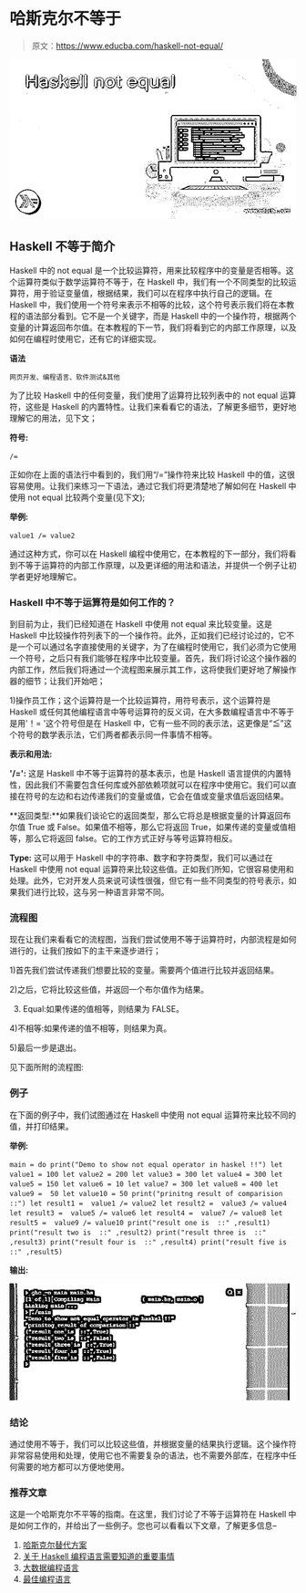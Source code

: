 # 哈斯克尔不等于

> 原文：<https://www.educba.com/haskell-not-equal/>

![Haskell not equal](img/a4a9f237eccc5c758e0e0b8599a32ce2.png)



## Haskell 不等于简介

Haskell 中的 not equal 是一个比较运算符，用来比较程序中的变量是否相等。这个运算符类似于数学运算符不等于，在 Haskell 中，我们有一个不同类型的比较运算符，用于验证变量值，根据结果，我们可以在程序中执行自己的逻辑。在 Haskell 中，我们使用一个符号来表示不相等的比较，这个符号表示我们将在本教程的语法部分看到。它不是一个关键字，而是 Haskell 中的一个操作符，根据两个变量的计算返回布尔值。在本教程的下一节，我们将看到它的内部工作原理，以及如何在编程时使用它，还有它的详细实现。

**语法**

<small>网页开发、编程语言、软件测试&其他</small>

为了比较 Haskell 中的任何变量，我们使用了运算符比较列表中的 not equal 运算符，这些是 Haskell 的内置特性。让我们来看看它的语法，了解更多细节，更好地理解它的用法，见下文；

**符号:**

`/=`

正如你在上面的语法行中看到的，我们用“/=”操作符来比较 Haskell 中的值，这很容易使用。让我们来练习一下语法，通过它我们将更清楚地了解如何在 Haskell 中使用 not equal 比较两个变量(见下文);

**举例:**

`value1 /= value2`

通过这种方式，你可以在 Haskell 编程中使用它，在本教程的下一部分，我们将看到不等于运算符的内部工作原理，以及更详细的用法和语法，并提供一个例子让初学者更好地理解它。

### Haskell 中不等于运算符是如何工作的？

到目前为止，我们已经知道在 Haskell 中使用 not equal 来比较变量。这是 Haskell 中比较操作符列表下的一个操作符。此外，正如我们已经讨论过的，它不是一个可以通过名字直接使用的关键字，为了在编程时使用它，我们必须为它使用一个符号，之后只有我们能够在程序中比较变量。首先，我们将讨论这个操作器的内部工作，然后我们将通过一个流程图来展示其工作，这将使我们更好地了解操作器的细节；让我们开始吧；

1)操作员工作；这个运算符是一个比较运算符，用符号表示，这个运算符是 Haskell 或任何其他编程语言中等号运算符的反义词，在大多数编程语言中不等于是用'！= '这个符号但是在 Haskell 中，它有一些不同的表示法，这更像是“≦”这个符号的数学表示法，它们两者都表示同一件事情不相等。

**表示和用法:**

**'/=':** 这是 Haskell 中不等于运算符的基本表示，也是 Haskell 语言提供的内置特性，因此我们不需要包含任何库或外部依赖项就可以在程序中使用它。我们可以直接在符号的左边和右边传递我们的变量或值，它会在值或变量求值后返回结果。

**返回类型:**如果我们谈论它的返回类型，那么它将总是根据变量的计算返回布尔值 True 或 False。如果值不相等，那么它将返回 True，如果传递的变量或值相等，那么它将返回 false。它的工作方式正好与等号运算符相反。

**Type:** 这可以用于 Haskell 中的字符串、数字和字符类型，我们可以通过在 Haskell 中使用 not equal 运算符来比较这些值。正如我们所知，它很容易使用和处理。此外，它对开发人员来说可读性很强，但它有一些不同类型的符号表示，如果我们进行比较，这与另一种语言非常不同。

### 流程图

现在让我们来看看它的流程图，当我们尝试使用不等于运算符时，内部流程是如何进行的，让我们按如下的主干来逐步进行；

1)首先我们尝试传递我们想要比较的变量。需要两个值进行比较并返回结果。

2)之后，它将比较这些值，并返回一个布尔值作为结果。

3) Equal:如果传递的值相等，则结果为 FALSE。

4)不相等:如果传递的值不相等，则结果为真。

5)最后一步是退出。

见下面所附的流程图:

### 例子

在下面的例子中，我们试图通过在 Haskell 中使用 not equal 运算符来比较不同的值，并打印结果。

**举例:**

`main = do
print("Demo to show not equal operator in haskel !!")
let value1 = 100
let value2 = 200
let value3 = 300
let value4 = 300
let value5 = 150
let value6 = 10
let value7 = 300
let value8 = 400
let value9 =  50
let value10 = 50
print("prinitng result of comparision ::")
let result1 =  value1 /= value2
let result2 =  value3 /= value4
let result3 =  value5 /= value6
let result4 =  value7 /= value8
let result5 =  value9 /= value10
print("result one is  ::" ,result1)
print("result two is  ::" ,result2)
print("result three is  ::" ,result3)
print("result four is  ::" ,result4)
print("result five is  ::" ,result5)`

**输出:**

![Haskell not equal output](img/3f775bdd2bd7f2c3c57345f52e01ff11.png)



### 结论

通过使用不等于，我们可以比较这些值，并根据变量的结果执行逻辑。这个操作符非常容易使用和处理，使用它也不需要复杂的语法，也不需要外部库，在程序中任何需要的地方都可以方便地使用。

### 推荐文章

这是一个哈斯克尔不平等的指南。在这里，我们讨论了不等于运算符在 Haskell 中是如何工作的，并给出了一些例子。您也可以看看以下文章，了解更多信息–

1.  [哈斯克尔替代方案](https://www.educba.com/haskell-alternatives/)
2.  [关于 Haskell 编程语言需要知道的重要事情](https://www.educba.com/what-is-haskell-programming-language/)
3.  [大数据编程语言](https://www.educba.com/big-data-programming-languages/)
4.  [最佳编程语言](https://www.educba.com/best-programming-languages/)





